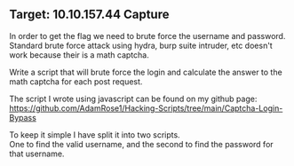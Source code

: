 <h2>Target:  10.10.157.44 Capture </h2>

In order to get the flag we need to brute force the username and password.  <br>
Standard brute force attack using hydra, burp suite intruder, etc doesn't work because their is a math captcha.  

Write a script that will brute force the login and calculate the answer to the math captcha for each post request.  

The script I wrote using javascript can be found on my github page: https://github.com/AdamRose1/Hacking-Scripts/tree/main/Captcha-Login-Bypass

To keep it simple I have split it into two scripts.  <br>
One to find the valid username, and the second to find the password for that username.  
